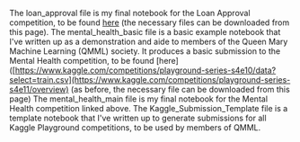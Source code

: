 The loan_approval file is my final notebook for the Loan Approval competition, to be found [here](https://www.kaggle.com/competitions/playground-series-s4e10/overview) (the necessary files can be downloaded from this page).
The mental_health_basic file is a basic example notebook that I've written up as a demonstration and aide to members of the Queen Mary Machine Learning (QMML) society. It produces a basic submission to the Mental Health competition, to be found [here]([https://www.kaggle.com/competitions/playground-series-s4e10/data?select=train.csv](https://www.kaggle.com/competitions/playground-series-s4e11/overview) (as before, the necessary file can be downloaded from this page)
The mental_health_main file is my final notebook for the Mental Health competition linked above.
The Kaggle_Submission_Template file is a template notebook that I've written up to generate submissions for all Kaggle Playground competitions, to be used by members of QMML.
